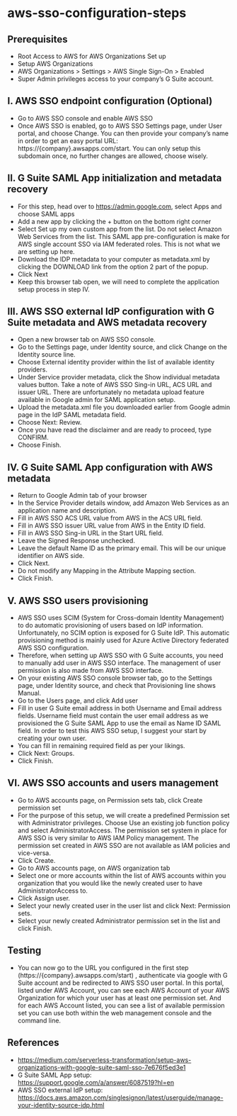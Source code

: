 # aws-sso-configuration-steps

## Prerequisites
- Root Access to AWS for AWS Organizations Set up
- Setup AWS Organizations
- AWS Organizations > Settings > AWS Single Sign-On > Enabled
- Super Admin privileges access to your company’s G Suite account.

## I. AWS SSO endpoint configuration (Optional)
- Go to AWS SSO console and enable AWS SSO
- Once AWS SSO is enabled, go to AWS SSO Settings page, under User portal, and choose Change. You can then provide your company’s name in order to get an easy portal URL: https://{company}.awsapps.com/start. You can only setup this subdomain once, no further changes are allowed, choose wisely.

## II. G Suite SAML App initialization and metadata recovery
- For this step, head over to https://admin.google.com, select Apps and choose SAML apps
- Add a new app by clicking the + button on the bottom right corner
- Select Set up my own custom app from the list. Do not select Amazon Web Services from the list. This SAML app pre-configuration is make for AWS single account SSO via IAM federated roles. This is not what we are setting up here.
- Download the IDP metadata to your computer as metadata.xml by clicking the DOWNLOAD link from the option 2 part of the popup.
- Click Next
- Keep this browser tab open, we will need to complete the application setup process in step IV.

## III. AWS SSO external IdP configuration with G Suite metadata and AWS metadata recovery
- Open a new browser tab on AWS SSO console.
- Go to the Settings page, under Identity source, and click Change on the Identity source line.
- Choose External identity provider within the list of available identity providers.
- Under Service provider metadata, click the Show individual metadata values button. Take a note of AWS SSO Sing-in URL, ACS URL and issuer URL. There are unfortunately no metadata upload feature available in Google admin for SAML application setup.
- Upload the metadata.xml file you downloaded earlier from Google admin page in the IdP SAML metadata field.
- Choose Next: Review.
- Once you have read the disclaimer and are ready to proceed, type CONFIRM.
- Choose Finish.

## IV. G Suite SAML App configuration with AWS metadata
- Return to Google Admin tab of your browser
- In the Service Provider details window, add Amazon Web Services as an application name and description.
- Fill in AWS SSO ACS URL value from AWS in the ACS URL field.
- Fill in AWS SSO issuer URL value from AWS in the Entity ID field.
- Fill in AWS SSO Sing-in URL in the Start URL field.
- Leave the Signed Response unchecked.
- Leave the default Name ID as the primary email. This will be our unique identifier on AWS side.
- Click Next.
- Do not modify any Mapping in the Attribute Mapping section.
- Click Finish.

## V. AWS SSO users provisioning
- AWS SSO uses SCIM (System for Cross-domain Identity Management) to do automatic provisioning of users based on IdP information. Unfortunately, no SCIM option is exposed for G Suite IdP. This automatic provisioning method is mainly used for Azure Active Directory federated AWS SSO configuration.
- Therefore, when setting up AWS SSO with G Suite accounts, you need to manually add user in AWS SSO interface. The management of user permission is also made from AWS SSO interface.
- On your existing AWS SSO console browser tab, go to the Settings page, under Identity source, and check that Provisioning line shows Manual.
- Go to the Users page, and click Add user
- Fill in user G Suite email address in both Username and Email address fields. Username field must contain the user email address as we provisioned the G Suite SAML App to use the email as Name ID SAML field. In order to test this AWS SSO setup, I suggest your start by creating your own user.
- You can fill in remaining required field as per your likings.
- Click Next: Groups.
- Click Finish.

## VI. AWS SSO accounts and users management
- Go to AWS accounts page, on Permission sets tab, click Create permission set
- For the purpose of this setup, we will create a predefined Permission set with Administrator privileges. Choose Use an existing job function policy and select AdministratorAccess. The permission set system in place for AWS SSO is very similar to AWS IAM Policy management. The permission set created in AWS SSO are not available as IAM policies and vice-versa.
- Click Create.
- Go to AWS accounts page, on AWS organization tab
- Select one or more accounts within the list of AWS accounts within you organization that you would like the newly created user to have AdministratorAccess to.
- Click Assign user.
- Select your newly created user in the user list and click Next: Permission sets.
- Select your newly created Administrator permission set in the list and click Finish.

## Testing
- You can now go to the URL you configured in the first step (https://{company}.awsapps.com/start) , authenticate via google with G Suite account and be redirected to AWS SSO user portal. In this portal, listed under AWS Account, you can see each AWS Account of your AWS Organization for which your user has at least one permission set. And for each AWS Account listed, you can see a list of available permission set you can use both within the web management console and the command line.

## References
- https://medium.com/serverless-transformation/setup-aws-organizations-with-google-suite-saml-sso-7e676f5ed3e1
- G Suite SAML App setup: https://support.google.com/a/answer/6087519?hl=en
- AWS SSO external IdP setup: https://docs.aws.amazon.com/singlesignon/latest/userguide/manage-your-identity-source-idp.html
